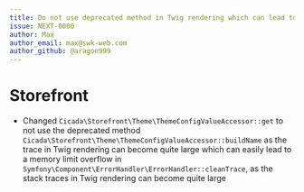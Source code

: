 ```yaml
---
title: Do not use deprecated method in Twig rendering which can lead to a memory limit overflow
issue: NEXT-0000
author: Max
author_email: max@swk-web.com
author_github: @aragon999
---
```

# Storefront
* Changed `Cicada\Storefront\Theme\ThemeConfigValueAccessor::get` to not use the deprecated method `Cicada\Storefront\Theme\ThemeConfigValueAccessor::buildName` as the trace in Twig rendering can become quite large which can easily lead to a memory limit overflow in `Symfony\Component\ErrorHandler\ErrorHandler::cleanTrace`, as the stack traces in Twig rendering can become quite large
